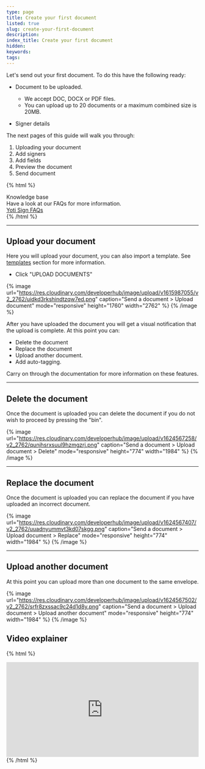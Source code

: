 ```yaml
---
type: page
title: Create your first document
listed: true
slug: create-your-first-document
description: 
index_title: Create your first document
hidden: 
keywords: 
tags: 
---
```


Let's send out your first document. To do this have the following ready:

- Document to be uploaded. 
    - We accept DOC, DOCX or PDF files. 
    - You can upload up to 20 documents or a maximum combined size is 20MB.

- Signer details

The next pages of this guide will walk you through:

1. Uploading your document
2. Add signers
3. Add fields
4. Preview the document
5. Send document

{% html %}
<div class="alert-know">
    <div class="alert-title" id="know">
        Knowledge base
    </div>
    <div class="alert-text">
Have a look at our FAQs for more information.    </div>
    <div class="alert-links"> 
       <a href="https://support.yoti.com/hc/en-us/sections/360000855254-Yoti-Sign">Yoti Sign FAQs</a>
    </div>
</div>
{% /html %}

---

## Upload your document

Here you will upload your document, you can also import a template. See [templates](https://developers.yoti.com/eSignatures/templates) section for more information.

- Click "UPLOAD DOCUMENTS"

{% image url="https://res.cloudinary.com/developerhub/image/upload/v1615987055/v2_2762/uidkd3rkshindtzqw7ed.png" caption="Send a document &gt; Upload document" mode="responsive" height="1760" width="2762" %}
{% /image %}

After you have uploaded the document you will get a visual notification that the upload is complete. At this point you can:

- Delete the document
- Replace the document
- Upload another document.
- Add auto-tagging.

Carry on through the documentation for more information on these features.

---

## Delete the document

Once the document is uploaded you can delete the document if you do not wish to proceed by pressing the "bin".

{% image url="https://res.cloudinary.com/developerhub/image/upload/v1624567258/v2_2762/qunjhsrxsuul9hzmgzrj.png" caption="Send a document &gt; Upload document &gt; Delete" mode="responsive" height="774" width="1984" %}
{% /image %}

---

## Replace the document

Once the document is uploaded you can replace the document if you have uploaded an incorrect document. 

{% image url="https://res.cloudinary.com/developerhub/image/upload/v1624567407/v2_2762/uuadnyummvt3kd07skgg.png" caption="Send a document &gt; Upload document &gt; Replace" mode="responsive" height="774" width="1984" %}
{% /image %}

---

## Upload another document

At this point you can upload more than one document to the same envelope. 

{% image url="https://res.cloudinary.com/developerhub/image/upload/v1624567502/v2_2762/srfr8zxssac9c24d1d8y.png" caption="Send a document &gt; Upload document &gt; Upload another document" mode="responsive" height="774" width="1984" %}
{% /image %}

## Video explainer

{% html %}
<div style="padding:49.27% 0 0 0;position:relative;"><iframe src="https://player.vimeo.com/video/648540112?h=6a850c193b&amp;badge=0&amp;autopause=0&amp;player_id=0&amp;app_id=58479" frameborder="0" allow="autoplay; fullscreen; picture-in-picture" allowfullscreen style="position:absolute;top:0;left:0;width:100%;height:100%;" title="(1) Dashboard VIMEO.mp4"></iframe></div><script src="https://player.vimeo.com/api/player.js"></script>
{% /html %}